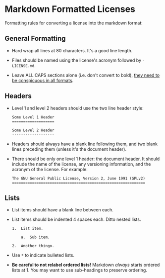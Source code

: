 Markdown Formatted Licenses
===========================

Formatting rules for converting a license into the markdown format:


General Formatting
------------------

*   Hard wrap all lines at 80 characters. It's a good line length.

*   Files should be named using the license's acronym followed by `-LICENSE.md`.

*   Leave ALL CAPS sections alone (i.e. don't convert to bold), [they need to be
    conspicuous in all formats](http://programmers.stackexchange.com/questions/194142/can-i-convert-all-caps-sections-of-an-osi-license-to-regular-case-and-bold).


Headers
-------

*   Level 1 and level 2 headers should use the two line header style:

        Some Level 1 Header
        ===================

        Some Level 2 Header
        -------------------

*   Headers should always have a blank line following them, and two blank lines
    preceding them (unless it's the document header).

*   There should be only one level 1 header: the document header. It should
    include the name of the license, any versioning information, and the acronym
    of the license. For example:

        The GNU General Public License, Version 2, June 1991 (GPLv2)
        ============================================================


Lists
-----

*   List items should have a blank line between each.

*   List items should be indented 4 spaces each. Ditto nested lists.

        1.  List item.

            a.  Sub item.

        2.  Another thingo.

*   Use `*` to indicate bulleted lists.

*   **Be careful to not relabel ordered lists!** Markdown _always_ starts
    ordered lists at 1. You may want to use sub-headings to preserve ordering.
